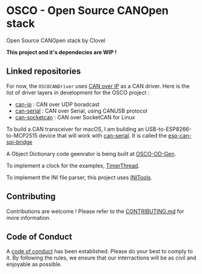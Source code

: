 # OSCO - Open Source CANOpen stack
Open Source CANOpen stack by Clovel

**This project and it's dependecies are WIP !**

## Linked repositories
For now, the `OSCOCANDriver` uses [CAN over IP](https://github.com/Clovel/can-ip) as a CAN driver.
Here is the list of driver layers in development for the OSCO project : 
- [can-ip](https://github.com/Clovel/can-ip) : CAN over UDP boradcast
- [can-serial](https://github.com/Clovel/can-serial) : CAN over Serial, using CANUSB protocol
- [can-socketcan](https://github.com/Clovel/can-socketcan) : CAN over SocketCAN for Linux

To build a CAN transceiver for macOS, I am building an USB-to-ESP8266-to-MCP2515 device that will work with [can-serial](https://github.com/Clovel/can-serial). It is called the [esp-can-spi-bridge](https://github.com/Clovel/esp-can-spi-bridge)

A Object Dictionary code geenrator is being built at [OSCO-OD-Gen](https://github.com/Clovel/OSCO-OD-Gen).

To implement a clock for the examples, [TimerThread](https://github.com/Clovel/TimerThread).

To implement the INI file parser, this project uses [INITools](https://github.com/Clovel/initools).

## Contributing
Contributions are welcome !
Please refer to the [CONTRIBUTING.md](https://github.com/Clovel/OSCO/blob/master/CONTRIBUTING.md) for more information.

## Code of Conduct
A [code of conduct](https://github.com/Clovel/OSCO/blob/master/CODE_OF_CONDUCT.md) has been established. Please do your best to comply to it.
By following the rules, we ensure that our interractions will be as civil and enjoyable as possible.
